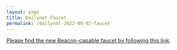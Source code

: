```yaml
---
layout: page
title: Dailynet Faucet
permalink: /dailynet-2022-09-02-faucet
---
```


[Please find the new Beacon-capable faucet by following this link](https://faucet.dailynet-2022-09-02.teztnets.xyz).
